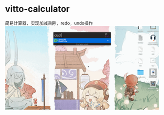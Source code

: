 # vitto-calculator
简易计算器，实现加减乘除，redo，undo操作
![GIF](https://github.com/konangolden/vitto-calculator/blob/main/workflow.gif)
